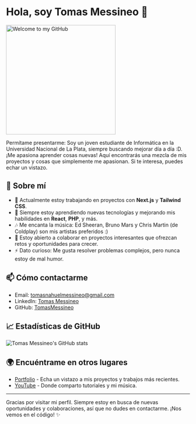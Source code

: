 # Hola, soy Tomas Messineo 👋

<img src="https://i.imgur.com/Sy9lHrz.png" alt="Welcome to my GitHub" width="300"/>

Permítame presentarme: Soy un joven estudiante de Informática en la Universidad Nacional de La Plata, siempre buscando mejorar día a día :D. ¡Me apasiona aprender cosas nuevas! Aquí encontrarás una mezcla de mis proyectos y cosas que simplemente me apasionan. Si te interesa, puedes echar un vistazo.

## 🚀 Sobre mí
- 🔭 Actualmente estoy trabajando en proyectos con **Next.js** y **Tailwind CSS**.
- 🌱 Siempre estoy aprendiendo nuevas tecnologías y mejorando mis habilidades en **React**, **PHP**, y más.
- 🎶 Me encanta la música: Ed Sheeran, Bruno Mars y Chris Martin (de Coldplay) son mis artistas preferidos :)
- 🎯 Estoy abierto a colaborar en proyectos interesantes que ofrezcan retos y oportunidades para crecer.
- ⚡ Dato curioso: Me gusta resolver problemas complejos, pero nunca estoy de mal humor.

## 📫 Cómo contactarme
- Email: tomasnahuelmessineo@gmail.com
- LinkedIn: [Tomas Messineo](https://www.linkedin.com/in/tomasmessineo/)
- GitHub: [TomasMessineo](https://github.com/TomasMessineo)

## 📈 Estadísticas de GitHub
![Tomas Messineo's GitHub stats](https://github-readme-stats.vercel.app/api?username=TomasMessineo&show_icons=true&theme=radical)

## 🌍 Encuéntrame en otros lugares
- [Portfolio](https://tomasmessineo.com) - Echa un vistazo a mis proyectos y trabajos más recientes.
- [YouTube](https://youtube.com/tomasmessineo) - Donde comparto tutoriales y mi música.

---

Gracias por visitar mi perfil. Siempre estoy en busca de nuevas oportunidades y colaboraciones, así que no dudes en contactarme. ¡Nos vemos en el código! ✨

